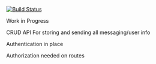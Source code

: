 [![Build Status](https://www.travis-ci.com/Thexumaker/Huddle_App.svg?branch=master)](https://www.travis-ci.com/Thexumaker/Huddle_App)

Work in Progress

CRUD API For storing and sending all messaging/user info

Authentication in place

Authorization needed on routes